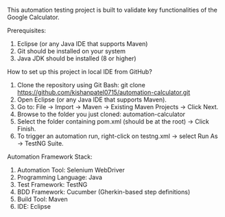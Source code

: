 This automation testing project is built to validate key functionalities of the Google Calculator.

Prerequisites:
1. Eclipse (or any Java IDE that supports Maven)
2. Git should be installed on your system
3. Java JDK should be installed (8 or higher)

How to set up this project in local IDE from GitHub?
1.	Clone the repository using Git Bash: 
git clone https://github.com/kishanpatel0715/automation-calculator.git
2.	Open Eclipse (or any Java IDE that supports Maven). 
3.	Go to: File → Import → Maven → Existing Maven Projects → Click Next.
4.	Browse to the folder you just cloned: automation-calculator
5.	Select the folder containing pom.xml (should be at the root) → Click Finish.
6.	To trigger an automation run, right-click on testng.xml → select Run As → TestNG Suite.

Automation Framework Stack: 
1. Automation Tool: Selenium WebDriver
2. Programming Language: Java
3. Test Framework: TestNG
4. BDD Framework: Cucumber (Gherkin-based step definitions)
5. Build Tool: Maven
6. IDE: Eclipse
